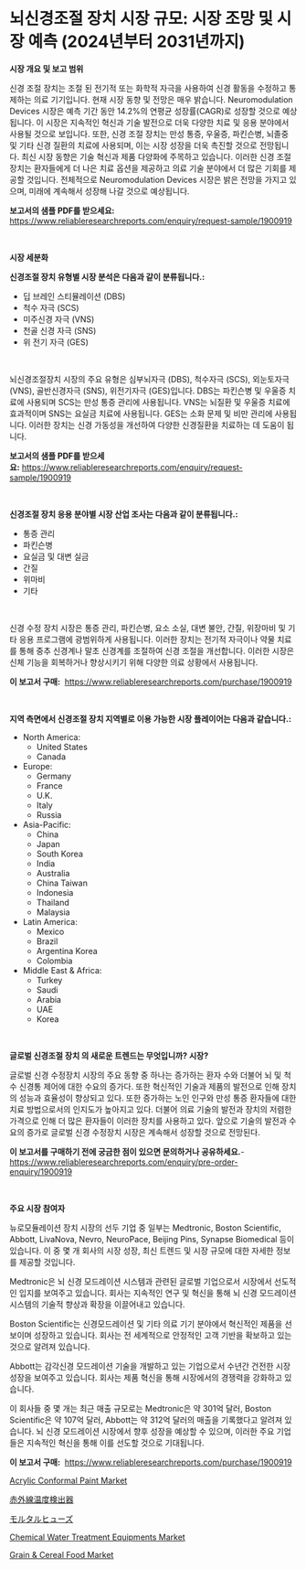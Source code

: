 <p><h1>뇌신경조절 장치 시장 규모: 시장 조망 및 시장 예측 (2024년부터 2031년까지)</h1></p><p><strong>시장 개요 및 보고 범위</strong></p>
<p><p>신경 조절 장치는 조절 된 전기적 또는 화학적 자극을 사용하여 신경 활동을 수정하고 통제하는 의료 기기입니다. 현재 시장 동향 및 전망은 매우 밝습니다. Neuromodulation Devices 시장은 예측 기간 동안 14.2%의 연평균 성장률(CAGR)로 성장할 것으로 예상됩니다. 이 시장은 지속적인 혁신과 기술 발전으로 더욱 다양한 치료 및 응용 분야에서 사용될 것으로 보입니다. 또한, 신경 조절 장치는 만성 통증, 우울증, 파킨슨병, 뇌졸중 및 기타 신경 질환의 치료에 사용되며, 이는 시장 성장을 더욱 촉진할 것으로 전망됩니다. 최신 시장 동향은 기술 혁신과 제품 다양화에 주목하고 있습니다. 이러한 신경 조절 장치는 환자들에게 더 나은 치료 옵션을 제공하고 의료 기술 분야에서 더 많은 기회를 제공할 것입니다. 전체적으로 Neuromodulation Devices 시장은 밝은 전망을 가지고 있으며, 미래에 계속해서 성장해 나갈 것으로 예상됩니다.</p></p>
<p><strong>보고서의 샘플 PDF를 받으세요:</strong> <a href="https://www.reliableresearchreports.com/enquiry/request-sample/1900919">https://www.reliableresearchreports.com/enquiry/request-sample/1900919</a></p>
<p>&nbsp;</p>
<p><strong>시장 세분화</strong></p>
<p><strong>신경조절 장치 유형별 시장 분석은 다음과 같이 분류됩니다.:</strong></p>
<p><ul><li>딥 브레인 스티뮬레이션 (DBS)</li><li>척수 자극 (SCS)</li><li>미주신경 자극 (VNS)</li><li>천골 신경 자극 (SNS)</li><li>위 전기 자극 (GES)</li></ul></p>
<p>&nbsp;</p>
<p><p>뇌신경조절장치 시장의 주요 유형은 심부뇌자극 (DBS), 척수자극 (SCS), 외눈토자극 (VNS), 골반신경자극 (SNS), 위전기자극 (GES)입니다. DBS는 파킨슨병 및 우울증 치료에 사용되며 SCS는 만성 통증 관리에 사용됩니다. VNS는 뇌질환 및 우울증 치료에 효과적이며 SNS는 요실금 치료에 사용됩니다. GES는 소화 문제 및 비만 관리에 사용됩니다. 이러한 장치는 신경 가동성을 개선하여 다양한 신경질환을 치료하는 데 도움이 됩니다.</p></p>
<p><strong>보고서의 샘플 PDF를 받으세요:</strong>&nbsp;<a href="https://www.reliableresearchreports.com/enquiry/request-sample/1900919">https://www.reliableresearchreports.com/enquiry/request-sample/1900919</a></p>
<p>&nbsp;</p>
<p><strong> 신경조절 장치 응용 분야별 시장 산업 조사는 다음과 같이 분류됩니다.:</strong></p>
<p><ul><li>통증 관리</li><li>파킨슨병</li><li>요실금 및 대변 실금</li><li>간질</li><li>위마비</li><li>기타</li></ul></p>
<p>&nbsp;</p>
<p><p>신경 수정 장치 시장은 통증 관리, 파킨슨병, 요소 소실, 대변 불안, 간질, 위장마비 및 기타 응용 프로그램에 광범위하게 사용됩니다. 이러한 장치는 전기적 자극이나 약물 치료를 통해 중추 신경계나 말초 신경계를 조절하여 신경 조절을 개선합니다. 이러한 시장은 신체 기능을 회복하거나 향상시키기 위해 다양한 의료 상황에서 사용됩니다.</p></p>
<p><strong>이 보고서 구매:</strong>&nbsp; <a href="https://www.reliableresearchreports.com/purchase/1900919">https://www.reliableresearchreports.com/purchase/1900919</a></p>
<p>&nbsp;</p>
<p><strong>지역 측면에서 신경조절 장치 지역별로 이용 가능한 시장 플레이어는 다음과 같습니다.:</strong></p>
<p><ul>
    <li>
        North America:
        <ul>
            <li>United States</li>
            <li>Canada</li>
        </ul>
    </li>
    <li>
        Europe:
        <ul>
            <li>Germany</li>
            <li>France</li>
            <li>U.K.</li>
            <li>Italy</li>
            <li>Russia</li>
        </ul>
    </li>
    <li>
        Asia-Pacific:
        <ul>
            <li>China</li>
            <li>Japan</li>
            <li>South Korea</li>
            <li>India</li>
            <li>Australia</li>
            <li>China Taiwan</li>
            <li>Indonesia</li>
            <li>Thailand</li>
            <li>Malaysia</li>
        </ul>
    </li>
    <li>
        Latin America:
        <ul>
            <li>Mexico</li>
            <li>Brazil</li>
            <li>Argentina Korea</li>
            <li>Colombia</li>
        </ul>
    </li>
    <li>
        Middle East & Africa:
        <ul>
            <li>Turkey</li>
            <li>Saudi</li>
            <li>Arabia</li>
            <li>UAE</li>
            <li>Korea</li>
        </ul>
    </li>
    </ul></p>
<p>&nbsp;</p>
<p><strong>글로벌 신경조절 장치 의 새로운 트렌드는 무엇입니까? 시장?</strong></p>
<p><p>글로벌 신경 수정장치 시장의 주요 동향 중 하나는 증가하는 환자 수와 더불어 뇌 및 척수 신경통 제어에 대한 수요의 증가다. 또한 혁신적인 기술과 제품의 발전으로 인해 장치의 성능과 효율성이 향상되고 있다. 또한 증가하는 노인 인구와 만성 통증 환자들에 대한 치료 방법으로서의 인지도가 높아지고 있다. 더불어 의료 기술의 발전과 장치의 저렴한 가격으로 인해 더 많은 환자들이 이러한 장치를 사용하고 있다. 앞으로 기술의 발전과 수요의 증가로 글로벌 신경 수정장치 시장은 계속해서 성장할 것으로 전망된다.</p></p>
<p><strong>이 보고서를 구매하기 전에 궁금한 점이 있으면 문의하거나 공유하세요.</strong>- <a href="https://www.reliableresearchreports.com/enquiry/pre-order-enquiry/1900919">https://www.reliableresearchreports.com/enquiry/pre-order-enquiry/1900919</a></p>
<p>&nbsp;</p>
<p><strong>주요 시장 참여자</strong></p>
<p><p>뉴로모듈레이션 장치 시장의 선두 기업 중 일부는 Medtronic, Boston Scientific, Abbott, LivaNova, Nevro, NeuroPace, Beijing Pins, Synapse Biomedical 등이 있습니다. 이 중 몇 개 회사의 시장 성장, 최신 트렌드 및 시장 규모에 대한 자세한 정보를 제공할 것입니다.</p><p>Medtronic은 뇌 신경 모드레이션 시스템과 관련된 글로벌 기업으로서 시장에서 선도적인 입지를 보여주고 있습니다. 회사는 지속적인 연구 및 혁신을 통해 뇌 신경 모드레이션 시스템의 기술적 향상과 확장을 이끌어내고 있습니다.</p><p>Boston Scientific는 신경모드레이션 및 기타 의료 기기 분야에서 혁신적인 제품을 선보이며 성장하고 있습니다. 회사는 전 세계적으로 안정적인 고객 기반을 확보하고 있는 것으로 알려져 있습니다.</p><p>Abbott는 감각신경 모드레이션 기술을 개발하고 있는 기업으로서 수년간 건전한 시장 성장을 보여주고 있습니다. 회사는 제품 혁신을 통해 시장에서의 경쟁력을 강화하고 있습니다.</p><p>이 회사들 중 몇 개는 최근 매출 규모로는 Medtronic은 약 301억 달러, Boston Scientific은 약 107억 달러, Abbott는 약 312억 달러의 매출을 기록했다고 알려져 있습니다. 뇌 신경 모드레이션 시장에서 향후 성장을 예상할 수 있으며, 이러한 주요 기업들은 지속적인 혁신을 통해 이를 선도할 것으로 기대됩니다.</p></p>
<p><strong>이 보고서 구매:</strong>&nbsp;&nbsp;<a href="https://www.reliableresearchreports.com/purchase/1900919">https://www.reliableresearchreports.com/purchase/1900919</a></p>
<p><p><a href="https://github.com/BryceTownsendr/Market-Research-Report-List-4/blob/main/acrylic-conformal-paint-market.md">Acrylic Conformal Paint Market</a></p><p><a href="https://github.com/mcbeesbxa270/Market-Research-Report-List-1/blob/main/61655232003.md">赤外線温度検出器</a></p><p><a href="https://medium.com/@alonzomoenrt8956/%E3%83%A2%E3%83%BC%E3%82%BF%E3%83%AB-%E3%83%95%E3%83%A5%E3%83%BC%E3%82%BA%E5%B8%82%E5%A0%B4%E3%83%AC%E3%83%9D%E3%83%BC%E3%83%88%E3%81%AF-%E3%81%93%E3%81%AE%E5%B8%82%E5%A0%B4%E3%81%AE%E6%9C%80%E6%96%B0%E3%81%AE%E3%83%88%E3%83%AC%E3%83%B3%E3%83%89%E3%81%A8%E6%88%90%E9%95%B7%E6%A9%9F%E4%BC%9A%E3%82%92%E6%98%8E%E3%82%89%E3%81%8B%E3%81%AB%E3%81%97%E3%81%BE%E3%81%99-096da1ee622b">モルタルヒューズ</a></p><p><a href="https://issuu.com/reportprime-2/docs/chemical-water-treatment-equipments-market-size-20">Chemical Water Treatment Equipments Market</a></p><p><a href="https://view.publitas.com/reportprime-1/grain-cereal-food-market-research-report-unlocks-analysis-on-the-market-financial-status-market-size-and-market-revenue-upto-2031/">Grain & Cereal Food Market</a></p></p>
